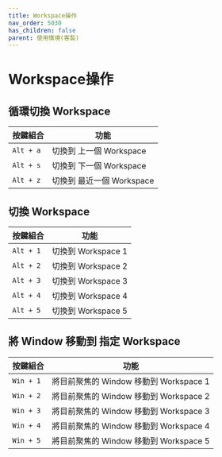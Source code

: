 ```yaml
---
title: Workspace操作
nav_order: 5030
has_children: false
parent: 使用情境(客製)
---
```



# Workspace操作


## 循環切換 Workspace

| 按鍵組合 | 功能 |
| --- | --- |
| `Alt + a` | 切換到 上一個 Workspace |
| `Alt + s` | 切換到 下一個 Workspace |
| `Alt + z` | 切換到 最近一個 Workspace |


## 切換 Workspace

| 按鍵組合 | 功能 |
| --- | --- |
| `Alt + 1` | 切換到 Workspace 1 |
| `Alt + 2` | 切換到 Workspace 2 |
| `Alt + 3` | 切換到 Workspace 3 |
| `Alt + 4` | 切換到 Workspace 4 |
| `Alt + 5` | 切換到 Workspace 5 |


## 將 Window 移動到 指定 Workspace

| 按鍵組合 | 功能 |
| --- | --- |
| `Win + 1` | 將目前聚焦的 Window 移動到 Workspace 1 |
| `Win + 2` | 將目前聚焦的 Window 移動到 Workspace 2 |
| `Win + 3` | 將目前聚焦的 Window 移動到 Workspace 3 |
| `Win + 4` | 將目前聚焦的 Window 移動到 Workspace 4 |
| `Win + 5` | 將目前聚焦的 Window 移動到 Workspace 5 |
